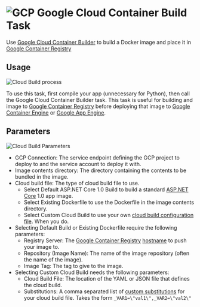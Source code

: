 ﻿# ![GCP][GCPLogo] Google Cloud Container Build Task

Use [Google Cloud Container Builder][GCB] to build a Docker image and place it in
[Google Container Registry][GCR]

## Usage
![Cloud Build process][Build]

To use this task, first compile your app (unnecessary for Python),
then call the Google Cloud Container Builder task. This task is useful for building
and image to [Google Container Registry][GCR] before deploying that image to
[Google Container Engine][GKE] or [Google App Engine][GAE].

## Parameters

![Cloud Build Parameters][GcbTaskParams]

 - GCP Connection: The service endpoint defining the GCP project to deploy to and
the service account to deploy it with.
 - Image contents directory: The directory containing the contents to be bundled in the image.
 - Cloud build file: The type of cloud build file to use.
   - Select Default ASP.NET Core 1.0 Build to build a standard [ASP.NET Core][AspNetCore] 1.0 app image.
   - Select Existing Dockerfile to use the Dockerfile in the image contents directory.
   - Select Custom Cloud Build to use your own [cloud build configuration file][CloudBuildConfig]. When you do.
 - Selecting Default Build or Existing Dockerfile require the following parameters:
   - Registry Server: The [Google Container Registry][GCR] [hostname][GCRHosts] to push your image to.
   - Repository (Image Name): The name of the image repository (often the name of the image).
   - Image Tag: The tag to give to the image.
 - Selecting Custom Cloud Build needs the following parameters:
   - Cloud Build File: The location of the YAML or JSON file that defines the cloud build.
   - Substitutions: A comma separated list of [custom substitutions][Substitioutions] for your cloud build file. Takes the form `_VAR1=\"val1\",_VAR2=\"val2\"`



[GCPLogo]: ../images/cloud_64x64.png
[Build]: ../images/screenshots/dotnet-core-container-build-process.png
[GcbTaskParams]: ../images/screenshots/container-build-inputs.png
[AspNetCore]: https://www.asp.net/core
[GCB]: https://cloud.google.com/container-builder
[GCR]: https://cloud.google.com/container-registry
[GAE]: https://cloud.google.com/appengine
[GKE]: https://cloud.google.com/container-engine
[GCRHosts]: https://cloud.google.com/container-registry/docs/pushing#pushing_to_the_registry
[CloudBuildConfig]: https://cloud.google.com/container-builder/docs/config
[Substitioutions]: https://cloud.google.com/container-builder/docs/api/build-requests#substitutions
